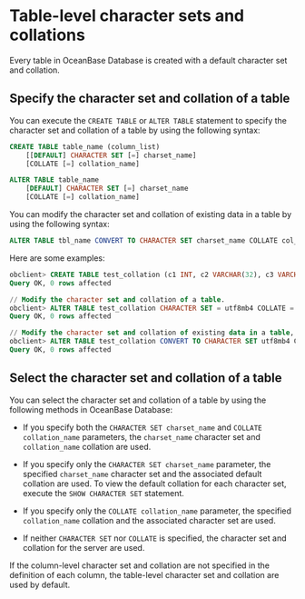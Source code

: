 # Table-level character sets and collations

Every table in OceanBase Database is created with a default character set and collation.

## Specify the character set and collation of a table

You can execute the `CREATE TABLE` or `ALTER TABLE` statement to specify the character set and collation of a table by using the following syntax:

```sql
CREATE TABLE table_name (column_list)
    [[DEFAULT] CHARACTER SET [=] charset_name]
    [COLLATE [=] collation_name]

ALTER TABLE table_name
    [DEFAULT] CHARACTER SET [=] charset_name
    [COLLATE [=] collation_name]
```

You can modify the character set and collation of existing data in a table by using the following syntax:

```sql
ALTER TABLE tbl_name CONVERT TO CHARACTER SET charset_name COLLATE col_name;
```

Here are some examples:

```sql
obclient> CREATE TABLE test_collation (c1 INT, c2 VARCHAR(32), c3 VARCHAR(32), PRIMARY KEY (c1),UNIQUE KEY idx_test_collation_c2(c2));
Query OK, 0 rows affected

// Modify the character set and collation of a table.
obclient> ALTER TABLE test_collation CHARACTER SET = utf8mb4 COLLATE = utf8mb4_bin;
Query OK, 0 rows affected

// Modify the character set and collation of existing data in a table, and modify the corresponding settings.
obclient> ALTER TABLE test_collation CONVERT TO CHARACTER SET utf8mb4 COLLATE utf8mb4_bin;
Query OK, 0 rows affected
```

## Select the character set and collation of a table

You can select the character set and collation of a table by using the following methods in OceanBase Database:

* If you specify both the `CHARACTER SET charset_name` and `COLLATE collation_name` parameters, the `charset_name` character set and `collation_name` collation are used.

* If you specify only the `CHARACTER SET charset_name` parameter, the specified `charset_name` character set and the associated default collation are used. To view the default collation for each character set, execute the `SHOW CHARACTER SET` statement.

* If you specify only the `COLLATE collation_name` parameter, the specified `collation_name` collation and the associated character set are used.

* If neither `CHARACTER SET` nor `COLLATE` is specified, the character set and collation for the server are used.

If the column-level character set and collation are not specified in the definition of each column, the table-level character set and collation are used by default.
